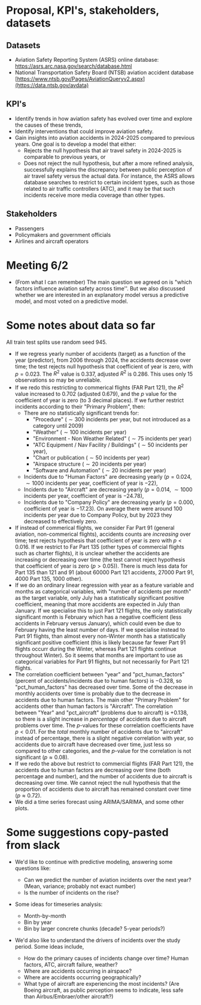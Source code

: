 # Proposal, KPI's, stakeholders, datasets

## Datasets

- Aviation Safety Reporting System (ASRS) online database: https://asrs.arc.nasa.gov/search/database.html
- National Transportation Safety Board (NTSB) aviation accident database [https://www.ntsb.gov/Pages/AviationQueryv2.aspx](https://data.ntsb.gov/avdata)

## KPI's
- Identify trends in how aviation safety has evolved over time and explore the causes of these trends,
- Identify interventions that could improve aviation safety.
- Gain insights into aviation accidents in 2024-2025 compared to previous years. One goal is to develop a model that either:
  - Rejects the null hypothesis that air travel safety in 2024-2025 is comparable to previous years, or
  - Does not reject the null hypothesis, but after a more refined analysis, successfully explains the discrepancy between public perception of air travel safety versus the actual data. For instance, the ASRS allows database searches to restrict to certain incident types, such as those related to air traffic controllers (ATC), and it may be that such incidents receive more media coverage than other types. 

## Stakeholders

- Passengers
- Policymakers and government officials
- Airlines and aircraft operators

# Meeting 6/2

- (From what I can remember) The main question we agreed on is "which factors influence aviation safety across time''. But we also discussed whether we are interested in an explanatory model versus a predictive model, and most voted on a predictive model.

# Some notes about data so far
All train test splits use random seed 945. 
- If we regress yearly number of accidents (target) as a function of the year (predictor), from 2006 through 2024, the accidents decrease over time; the test rejects null hypothesis that coefficient of year is zero, with $p = 0.023$. The $R^2$ value is $0.337$, adjusted $R^2$ is $0.286$. This uses only 15 observations so may be unreliable.
-  If we redo this restricting to commerical flights (FAR Part 121), the $R^2$ value increased to $0.702$ (adjusted $0.679$), and the $p$ value for the coefficient of year is zero (to 3 decimal places). If we further restrict incidents according to their "Primary Problem", then:
    - There are no statistically significant trends for:
       - "Procedure" ($\sim 300$ incidents per year, but not introduced as a category until 2009)
       - "Weather" ($\sim 100$ incidents per year)
       - "Environment - Non Weather Related" ($\sim 75$ incidents per year)
       - "ATC Equipment / Nav Facility / Buildings" ($\sim 50$ incidents per year),
       -  "Chart or publication ($\sim 50$ incidents per year)
       -  "Airspace structure ($\sim 20$ incidents per year)
       -  "Software and Automation" ($\sim 20$ incidents per year)
    - Incidents due to "Human Factors" are decreasing yearly ($p = 0.024$, $\sim 1000$ incidents per year, coefficient of year is $-22$),
    - Incidents due to "Aircraft" are decreasing yearly ($p = 0.014$, $\sim 1000$ incidents per year, coefficient of year is $-24.78$),
   - Incidents due to "Company Policy" are decreasing yearly ($p = 0.000$, coefficient of year is $-17.23$). On average there were around 100 incidents per year due to Company Policy, but by 2023 they decreased to effectively zero. 
-  If instead of commerical flights, we consider Far Part 91 (general aviation, non-commerical flights), accidents counts are *increasing* over time; test rejects hypothesis that coefficient of year is zero with $p < 0.016$. If we restrict to Far Part 135 (other types of commercial flights such as charter flights), it is unclear whether the accidents are increasing or decreasing over time (the test cannot reject hypothesis that coefficient of year is zero ($p > 0.05$)). There is much less data for Part 135 than 121 and 91 (about 60000 Part 121 accidents,  27000 Part 91, 4000 Part 135, 1000 other). 
- If we do an ordinary linear regression with year as a feature variable and months as categorical variables, with "number of accidents per month" as the target variable, only July has a statistically significant positive coefficient, meaning that more accidents are expected in July than January. If we specialise this to just Part 121 flights, the only statistically significant month is February which has a negative coefficient (less accidents in February versus January), which could even be due to February having the least number of days. If we specialise instead to Part 91 flights, than almost every non-Winter month has a statistically significant positive coefficient (this is likely because far fewer Part 91 flights occurr during the Winter, whereas Part 121 flights continue throughout Winter). So it seems that months are important to use as categorical variables for Part 91 flights, but not necessarily for Part 121 flights. 
- The correlation coefficient between "year" and "pct_human_factors" (percent of accidents/incidents due to human factors) is $-0.328$, so "pct_human_factors" has decreased over time. Some of the decrease in monthly accidents over time is probably due to the decrease in accidents due to human factors. The main other "Primary Problem" for accidents other than human factors is "Aircraft". The correlation between "Year" and "pct_aircraft" (problems due to aircraft) is $+0.138$, so there is a slight increase in *percentage* of accidents due to aircraft problems over time. The $p$-values for these correlation coefficients have $p < 0.01$.  For the *total* monthly number of accidents due to "aircraft" instead of percentage, there is a slight negative correlation with year, so accidents due to aircraft have decreased over time, just less so compared to other categories, and the $p$-value for the correlation is not significant ($p \approx 0.08$).
- If we redo the above but restrict to commercial flights (FAR Part 121), the accidents due to human factors are decreasing over time (both percentage and number), and the number of accidents due to aircraft is decreasing over time. We cannot reject the null hypothesis that the proportion of accidents due to aircraft has remained constant over time ($p \approx 0.72$). 
- We did a time series forecast using ARIMA/SARIMA, and some other plots.

# Some suggestions copy-pasted from slack
- We'd like to continue with predictive modeling, answering some questions like:
  - Can we predict the number of aviation incidents over the next year? (Mean, variance; probably not exact number)
  - Is the number of incidents on the rise?

- Some ideas for timeseries analysis:
  - Month-by-month
  - Bin by year
  - Bin by larger concrete chunks (decade? 5-year periods?)

- We'd also like to understand the drivers of incidents over the study period. Some ideas include,
  - How do the primary causes of incidents change over time? Human factors, ATC, aircraft failure, weather? 
  - Where are accidents occurring in airspace?
  - Where are accidents occurring geographically?
  - What type of aircraft are experiencing the most incidents? (Are Boeing aircraft, as public perception seems to indicate, less safe than Airbus/Embraer/other aircraft?)






